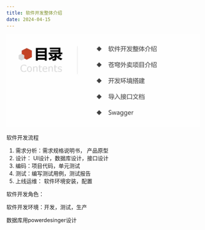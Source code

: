 ```yaml
---
title: 软件开发整体介绍
date: 2024-04-15
---
```




![image-20240414204134843](./笔记/image-20240414204134843.png)

软件开发流程

1. 需求分析：需求规格说明书， 产品原型
2. 设计： UI设计，数据库设计，接口设计
3. 编码：项目代码，单元测试
4. 测试：编写测试用例，测试报告
5. 上线运维： 软件环境安装，配置

软件开发角色：

软件开发环境：开发，测试，生产





数据库用powerdesinger设计